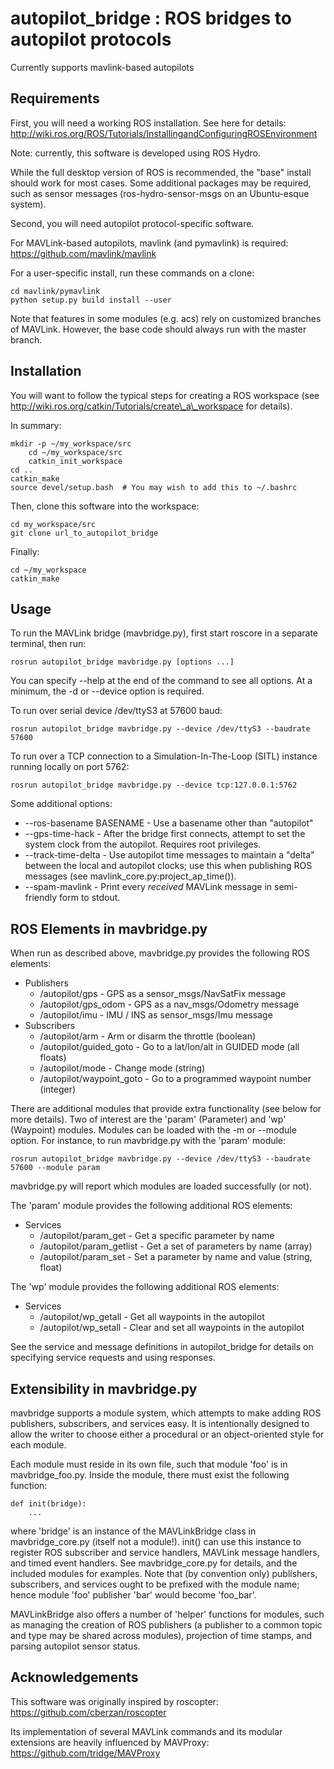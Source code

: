 # autopilot\_bridge : ROS bridges to autopilot protocols

Currently supports mavlink-based autopilots

## Requirements

First, you will need a working ROS installation. See here for details:
http://wiki.ros.org/ROS/Tutorials/InstallingandConfiguringROSEnvironment

Note: currently, this software is developed using ROS Hydro.

While the full desktop version of ROS is recommended, the "base" install
should work for most cases. Some additional packages may be required,
such as sensor messages (ros-hydro-sensor-msgs on an Ubuntu-esque system).

Second, you will need autopilot protocol-specific software.

For MAVLink-based autopilots, mavlink (and pymavlink) is required:
https://github.com/mavlink/mavlink

For a user-specific install, run these commands on a clone:

	cd mavlink/pymavlink
	python setup.py build install --user

Note that features in some modules (e.g. acs) rely on customized branches
of MAVLink. However, the base code should always run with the master branch.

## Installation

You will want to follow the typical steps for creating a ROS workspace
(see http://wiki.ros.org/catkin/Tutorials/create\_a\_workspace for details).

In summary:

	mkdir -p ~/my_workspace/src
        cd ~/my_workspace/src
        catkin_init_workspace
	cd ..
	catkin_make
	source devel/setup.bash  # You may wish to add this to ~/.bashrc
        
Then, clone this software into the workspace:

	cd my_workspace/src
	git clone url_to_autopilot_bridge

Finally:

	cd ~/my_workspace
	catkin_make

## Usage

To run the MAVLink bridge (mavbridge.py), first start roscore in a separate terminal, then run:

	rosrun autopilot_bridge mavbridge.py [options ...]

You can specify --help at the end of the command to see all options.
At a minimum, the -d or --device option is required.

To run over serial device /dev/ttyS3 at 57600 baud:

	rosrun autopilot_bridge mavbridge.py --device /dev/ttyS3 --baudrate 57600

To run over a TCP connection to a Simulation-In-The-Loop (SITL) instance running
locally on port 5762:

	rosrun autopilot_bridge mavbridge.py --device tcp:127.0.0.1:5762

Some additional options:

* --ros-basename BASENAME - Use a basename other than "autopilot"
* --gps-time-hack - After the bridge first connects, attempt to set the system clock from the autopilot. Requires root privileges.
* --track-time-delta - Use autopilot time messages to maintain a "delta" between the local and autopilot clocks; use this when publishing ROS messages (see mavlink\_core.py:project\_ap\_time()).
* --spam-mavlink - Print every _received_ MAVLink message in semi-friendly form to stdout.

## ROS Elements in mavbridge.py

When run as described above, mavbridge.py provides the following ROS elements:

* Publishers
  * /autopilot/gps - GPS as a sensor\_msgs/NavSatFix message
  * /autopilot/gps\_odom - GPS as a nav\_msgs/Odometry message
  * /autopilot/imu - IMU / INS as sensor\_msgs/Imu message
* Subscribers
  * /autopilot/arm - Arm or disarm the throttle (boolean)
  * /autopilot/guided\_goto - Go to a lat/lon/alt in GUIDED mode (all floats)
  * /autopilot/mode - Change mode (string)
  * /autopilot/waypoint\_goto - Go to a programmed waypoint number (integer)

There are additional modules that provide extra functionality (see below for more details).
Two of interest are the 'param' (Parameter) and 'wp' (Waypoint) modules.
Modules can be loaded with the -m or --module option. For instance, to run mavbridge.py
with the 'param' module:

	rosrun autopilot_bridge mavbridge.py --device /dev/ttyS3 --baudrate 57600 --module param

mavbridge.py will report which modules are loaded successfully (or not).

The 'param' module provides the following additional ROS elements:

* Services
  * /autopilot/param\_get - Get a specific parameter by name
  * /autopilot/param\_getlist - Get a set of parameters by name (array)
  * /autopilot/param\_set - Set a parameter by name and value (string, float)

The 'wp' module provides the following additional ROS elements:

* Services
  * /autopilot/wp\_getall - Get all waypoints in the autopilot
  * /autopilot/wp\_setall - Clear and set all waypoints in the autopilot

See the service and message definitions in autopilot\_bridge for details
on specifying service requests and using responses.

## Extensibility in mavbridge.py

mavbridge supports a module system, which attempts to make adding ROS publishers,
subscribers, and services easy. It is intentionally designed to allow the writer
to choose either a procedural or an object-oriented style for each module.

Each module must reside in its own file, such that module 'foo' is in mavbridge\_foo.py.
Inside the module, there must exist the following function:

	def init(bridge):
	    ...

where 'bridge' is an instance of the MAVLinkBridge class in mavbridge\_core.py
(itself not a module!).
init() can use this instance to register ROS subscriber and service handlers,
MAVLink message handlers, and timed event handlers. See mavbridge\_core.py for
details, and the included modules for examples.
Note that (by convention only) publishers, subscribers, and services ought
to be prefixed with the module name; hence module 'foo' publisher 'bar'
would become 'foo\_bar'.

MAVLinkBridge also offers a number of 'helper' functions for modules, such
as managing the creation of ROS publishers (a publisher to a common topic
and type may be shared across modules), projection of time stamps, and 
parsing autopilot sensor status.

## Acknowledgements

This software was originally inspired by roscopter:
https://github.com/cberzan/roscopter

Its implementation of several MAVLink commands and its modular extensions are heavily influenced by MAVProxy:
https://github.com/tridge/MAVProxy

